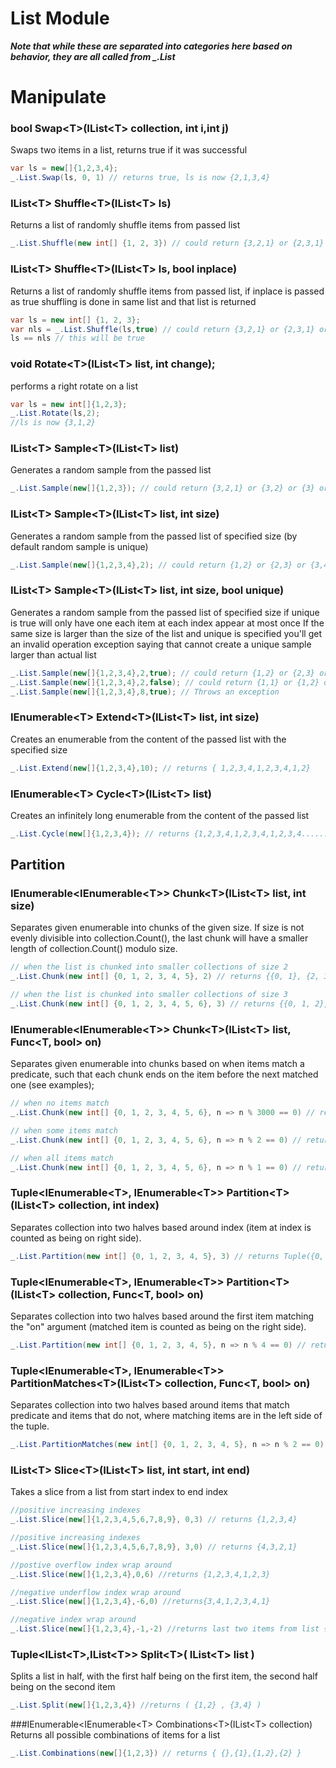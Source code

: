 # List Module
***Note that while these are separated into categories here based on behavior, they are all called from _.List***

# Manipulate
### bool Swap\<T\>(IList\<T\> collection, int i,int j)
Swaps two items in a list, returns true if it was successful
``` csharp
var ls = new[]{1,2,3,4};
_.List.Swap(ls, 0, 1) // returns true, ls is now {2,1,3,4}
```

### IList\<T\> Shuffle\<T\>(IList\<T\> ls)
Returns a list of randomly shuffle items from passed list
``` csharp
_.List.Shuffle(new int[] {1, 2, 3}) // could return {3,2,1} or {2,3,1} or {1,3,2}
```


### IList\<T\> Shuffle\<T\>(IList\<T\> ls, bool inplace)
Returns a list of randomly shuffle items from passed list, if inplace is passed as true shuffling is done in same list and that list is returned
``` csharp
var ls = new int[] {1, 2, 3};
var nls = _.List.Shuffle(ls,true) // could return {3,2,1} or {2,3,1} or {1,3,2}
ls == nls // this will be true
```

### void Rotate\<T\>(IList\<T\> list, int change);
performs a right rotate on a list
```csharp
var ls = new int[]{1,2,3};
_.List.Rotate(ls,2);
//ls is now {3,1,2}
```


### IList\<T\> Sample\<T\>(IList\<T\> list)
Generates a random sample from the passed list
```csharp
_.List.Sample(new[]{1,2,3}); // could return {3,2,1} or {3,2} or {3} or {2,3,1} or {2,3} etc.
```

### IList\<T\> Sample\<T\>(IList\<T\> list, int size)
Generates a random sample from the passed list of specified size
(by default random sample is unique)
```csharp
_.List.Sample(new[]{1,2,3,4},2); // could return {1,2} or {2,3} or {3,4} or {3,2}
```

### IList\<T\> Sample\<T\>(IList\<T\> list, int size, bool unique)
Generates a random sample from the passed list of specified size if unique is true will only have one each item at each index appear at most once
If the same size is larger than the size of the list and unique is specified you'll get an invalid operation exception saying that cannot create a unique sample larger than actual list
```csharp
_.List.Sample(new[]{1,2,3,4},2,true); // could return {1,2} or {2,3} or {3,4} or {3,2}
_.List.Sample(new[]{1,2,3,4},2,false); // could return {1,1} or {1,2} or {2,3} or {3,3}
_.List.Sample(new[]{1,2,3,4},8,true); // Throws an exception
```

### IEnumerable\<T\> Extend\<T\>(IList\<T\> list, int size)
Creates an enumerable from the content of the passed list with the specified size
```csharp
_.List.Extend(new[]{1,2,3,4},10); // returns { 1,2,3,4,1,2,3,4,1,2}
```

### IEnumerable\<T\> Cycle\<T\>(IList\<T\> list)
Creates an infinitely long enumerable from the content of the passed list
```csharp
_.List.Cycle(new[]{1,2,3,4}); // returns {1,2,3,4,1,2,3,4,1,2,3,4....... infinitely}
```

## Partition
### IEnumerable\<IEnumerable\<T\>\> Chunk\<T\>(IList\<T\> list, int size)
Separates given enumerable into chunks of the given size. If size is not evenly divisible into collection.Count(), the last chunk will have a smaller length of collection.Count() modulo size.
``` csharp
// when the list is chunked into smaller collections of size 2
_.List.Chunk(new int[] {0, 1, 2, 3, 4, 5}, 2) // returns {{0, 1}, {2, 3}, {4, 5}}

// when the list is chunked into smaller collections of size 3
_.List.Chunk(new int[] {0, 1, 2, 3, 4, 5, 6}, 3) // returns {{0, 1, 2}, {3, 4, 5}, {6}}
```

### IEnumerable\<IEnumerable\<T\>\> Chunk\<T\>(IList\<T\> list, Func\<T, bool\> on)
Separates given enumerable into chunks based on when items match a predicate, such that each chunk ends on the item before the next matched one (see examples);
``` csharp
// when no items match
_.List.Chunk(new int[] {0, 1, 2, 3, 4, 5, 6}, n => n % 3000 == 0) // returns {{0, 1, 2, 3, 4, 5, 6}}

// when some items match
_.List.Chunk(new int[] {0, 1, 2, 3, 4, 5, 6}, n => n % 2 == 0) // returns {{0, 1}, {2, 3}, {4, 5}, {6}}

// when all items match
_.List.Chunk(new int[] {0, 1, 2, 3, 4, 5, 6}, n => n % 1 == 0) // returns {{0}, {1}, {2}, {3}, {4}, {5}, {6}}
```

### Tuple\<IEnumerable\<T\>, IEnumerable\<T\>\> Partition\<T\>(IList\<T\> collection, int index)
Separates collection into two halves based around index (item at index is counted as being on right side).
``` csharp
_.List.Partition(new int[] {0, 1, 2, 3, 4, 5}, 3) // returns Tuple({0, 1, 2}, {3, 4, 5})
```

### Tuple\<IEnumerable\<T\>, IEnumerable\<T\>\> Partition\<T\>(IList\<T\> collection, Func\<T, bool\> on)
Separates collection into two halves based around the first item matching the "on" argument (matched item is counted as being on the right side).
``` csharp
_.List.Partition(new int[] {0, 1, 2, 3, 4, 5}, n => n % 4 == 0) // returns Tuple({0, 1, 2, 3}, {4, 5})
```

### Tuple\<IEnumerable\<T\>, IEnumerable\<T\>\> PartitionMatches\<T\>(IList\<T\> collection, Func\<T, bool\> on)
Separates collection into two halves based around items that match predicate and items that do not, where matching items are in the left side of the tuple.
``` csharp
_.List.PartitionMatches(new int[] {0, 1, 2, 3, 4, 5}, n => n % 2 == 0) // returns Tuple({0, 2, 4}, {1, 3, 5})
```

### IList\<T\> Slice\<T\>(IList\<T\> list, int start, int end)
Takes a slice from a list from start index to end index

``` csharp
//positive increasing indexes
_.List.Slice(new[]{1,2,3,4,5,6,7,8,9}, 0,3) // returns {1,2,3,4}

//positive increasing indexes
_.List.Slice(new[]{1,2,3,4,5,6,7,8,9}, 3,0) // returns {4,3,2,1}

//postive overflow index wrap around
_.List.Slice(new[]{1,2,3,4},0,6) //returns {1,2,3,4,1,2,3}

//negative underflow index wrap around
_.List.Slice(new[]{1,2,3,4},-6,0) //returns{3,4,1,2,3,4,1}

//negative index wrap around
_.List.Slice(new[]{1,2,3,4},-1,-2) //returns last two items from list {4,3}
```

### Tuple\<IList\<T\>,IList\<T\>\> Split\<T\>( IList\<T\> list )
Splits a list in half, with the first half being on the first item, the second half being on the second item

``` csharp
_.List.Split(new[]{1,2,3,4}) //returns ( {1,2} , {3,4} )
```


###IEnumerable\<IEnumerable\<T\> Combinations\<T\>(IList\<T\> collection)
Returns all possible combinations of items for a list

``` csharp
_.List.Combinations(new[]{1,2,3}) // returns { {},{1},{1,2},{2} }
```
